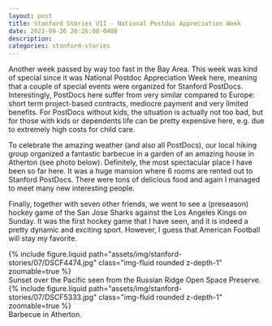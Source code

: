 ```yaml
---
layout: post
title: Stanford Stories VII - National Postdoc Appreciation Week
date: 2022-09-26 20:26:00-0400
description:
categories: stanford-stories
---
```


Another week passed by way too fast in the Bay Area. This week was kind of special since it was National Postdoc Appreciation Week here, meaning that a couple of special events were organized for Stanford PostDocs. Interestingly, PostDocs here suffer from very similar compared to Europe: short term project-based contracts, mediocre payment and very limited benefits. For PostDocs without kids, the situation is actually not too bad, but for those with kids or dependents life can be pretty expensive here, e.g. due to extremely high costs for child care.

To celebrate the amazing weather (and also all PostDocs), our local hiking group organized a fantastic barbecue in a garden of an amazing house in Atherton (see photo below). Definitely, the most spectacular place I have been so far here. It was a huge mansion where 6 rooms are rented out to Stanford PostDocs. There were tons of delicious food and again I managed to meet many new interesting people.

Finally, together with seven other friends, we went to see a (preseason) hockey game of the San Jose Sharks against the Los Angeles Kings on Sunday. It was the first hockey game that I have seen, and it is indeed a pretty dynamic and exciting sport. However, I guess that American Football will stay my favorite.

<div class="row mt-3">
    <div class="col-sm mt-3 mt-md-0">
        {% include figure.liquid path="assets/img/stanford-stories/07/DSCF4474.jpg" class="img-fluid rounded z-depth-1" zoomable=true %}
    </div>
</div>
<div class="caption">
    Sunset over the Pacific seen from the Russian Ridge Open Space Preserve.    
</div>

<div class="row mt-3">
    <div class="col-sm mt-3 mt-md-0">
        {% include figure.liquid path="assets/img/stanford-stories/07/DSCF5333.jpg" class="img-fluid rounded z-depth-1" zoomable=true %}
    </div>
</div>
<div class="caption">
    Barbecue in Atherton.
</div>
